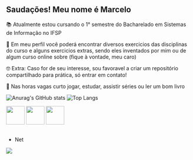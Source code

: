 ## Saudações! Meu nome é Marcelo                                                                           

📚 Atualmente estou cursando o 1° semestre do Bacharelado em Sistemas de Informação no IFSP
                                                                            
😬 Em meu perfil você poderá encontrar diversos exercicios das disciplinas do curso e alguns exercicios extras, sendo eles inventados por mim ou de algum curso online sobre (fique à vontade, meu caro)
                           
🤓 Extra: Caso for de seu interesse, sou favoravel a criar um repositório compartilhado para prática, só entrar em contato!

👾 Nas horas vagas curto jogar, estudar, assistir séries ou ler um bom livro



![Anurag's GitHub stats](https://github-readme-stats.vercel.app/api?username=Marcelo-Gallo&show_icons=true&theme=transparent&hide_border=true&count_private=true)
![Top Langs](https://github-readme-stats.vercel.app/api/top-langs/?username=Marcelo-Gallo&layout=compact&theme=transparent&hide_border=true&count_private=true)


<div display="inline">
<img width='50' height='50' src="https://cdn.jsdelivr.net/gh/devicons/devicon/icons/python/python-original.svg" />
<img width='50' height='50' src="https://cdn.jsdelivr.net/gh/devicons/devicon/icons/cplusplus/cplusplus-original.svg" />
<img width='50' height='50' src="https://cdn.jsdelivr.net/gh/devicons/devicon/icons/visualstudio/visualstudio-plain.svg" />
</div>

##

- Net

<a href="https://www.linkedin.com/in/marcelo-augusto-godoi-gallo-209550242/">
<img src="https://img.shields.io/badge/linkedin-%230077B5.svg?style=for-the-badge&logo=linkedin&logoColor=white"/>
</a>
